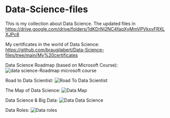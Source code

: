 # Data-Science-files
This is my collection about Data Science. The updated files in https://drive.google.com/drive/folders/1dKDrNj2NC4faqXyMmVPVkxvFRXLXJPc8

My certificates in the world of Data Science: 
https://github.com/braugilabert/Data-Science-files/tree/main/My%20certificates

Data Science Roadmap (based on Microsoft Course):
![data science-Roadmap microsoft course](https://github.com/braugilabert/Data-Science-files/assets/130987096/da239105-c363-4bd1-b899-4af2072f008c)

Road to Data Scientist:
![Road To Data Scientist](https://github.com/braugilabert/Data-Science-files/assets/130987096/9b3c6ec4-b7fb-48b8-83cb-a00a9cd66d7b)

The Map of Data Science:
![Data Map](https://github.com/braugilabert/Data-Science-files/assets/130987096/945f073a-2eef-4434-a91b-963ff0d39dd1)

Data Science & Big Data:
![Data   Data Science](https://github.com/braugilabert/Data-Science-files/assets/130987096/621c3fe2-e183-44e5-8650-96a9ebd626f7)

Data Roles:
![Data roles](https://github.com/braugilabert/Data-Science-files/assets/130987096/fa4224e7-6ad4-4d70-94dd-4c0ca8bc4716)
